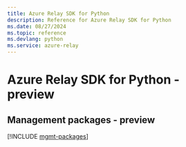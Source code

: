 ```yaml
---
title: Azure Relay SDK for Python
description: Reference for Azure Relay SDK for Python
ms.date: 08/27/2024
ms.topic: reference
ms.devlang: python
ms.service: azure-relay
---
```

# Azure Relay SDK for Python - preview

## Management packages - preview
[!INCLUDE [mgmt-packages](relay-mgmt-index.md)]